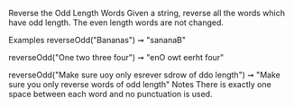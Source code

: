 Reverse the Odd Length Words
Given a string, reverse all the words which have odd length. The even length words are not changed.

Examples
reverseOdd("Bananas") ➞ "sananaB"

reverseOdd("One two three four") ➞ "enO owt eerht four"

reverseOdd("Make sure uoy only esrever sdrow of ddo length")
➞ "Make sure you only reverse words of odd length"
Notes
There is exactly one space between each word and no punctuation is used.
